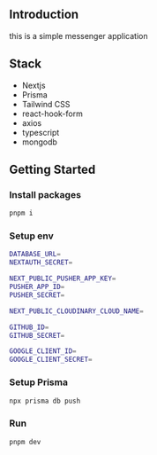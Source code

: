 ## Introduction
this is a simple messenger application
## Stack

- Nextjs
- Prisma
- Tailwind CSS
- react-hook-form
- axios
- typescript
- mongodb

## Getting Started
### Install packages

```bash
pnpm i
```

### Setup env

```bash
DATABASE_URL=
NEXTAUTH_SECRET=

NEXT_PUBLIC_PUSHER_APP_KEY=
PUSHER_APP_ID=
PUSHER_SECRET=

NEXT_PUBLIC_CLOUDINARY_CLOUD_NAME=

GITHUB_ID=
GITHUB_SECRET=

GOOGLE_CLIENT_ID=
GOOGLE_CLIENT_SECRET=
```
### Setup Prisma
```bash
npx prisma db push
```

### Run

```bash
pnpm dev
```
